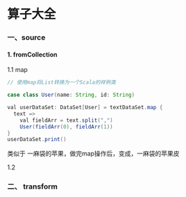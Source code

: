 # 算子大全 #

### 一、source ###

#### 1. fromCollection

1.1 map

```java
// 使用map将List转换为一个Scala的样例类

case class User(name: String, id: String)

val userDataSet: DataSet[User] = textDataSet.map {
  text =>
    val fieldArr = text.split(",")
    User(fieldArr(0), fieldArr(1))
}
userDataSet.print()
```

类似于 一麻袋的苹果，做完map操作后，变成，一麻袋的苹果皮

1.2

### 二、 transform



